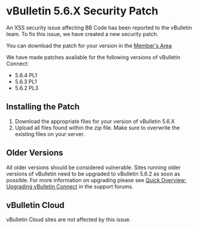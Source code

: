 # vBulletin 5.6.X Security Patch

An XSS security issue affecting BB Code has been reported to the vBulletin team. To fix this issue, we have created a new security patch.

You can download the patch for your version in the [Member's Area](http://members.vbulletin.com/patches.php)

We have made patches available for the following versions of vBulletin Connect:

- 5.6.4 PL1
- 5.6.3 PL1
- 5.6.2 PL3

## Installing the Patch

1. Download the appropriate files for your version of vBulletin 5.6.X
2. Upload all files found within the zip file. Make sure to overwrite the existing files on your server.

## Older Versions

All older versions should be considered vulnerable. Sites running older versions of vBulletin need to be upgraded to vBulletin 5.6.2 as soon as possible. For more information on upgrading please see [Quick  Overview: Upgrading vBulletin Connect](https://forum.vbulletin.com/node/4391346) in the support forums.

## vBulletin Cloud

vBulletin Cloud sites are not affected by this issue.
